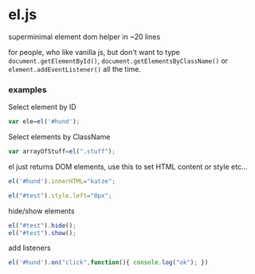 # el.js
superminimal element dom helper in ~20 lines

for people, who like vanilla js, but don't want to type ```document.getElementById()```, ```document.getElementsByClassName()``` or ```element.addEventListener()```  all the time.

### examples

Select element by ID
```js
var ele=el('#hund');
```

Select elements by ClassName
```js
var arrayOfStuff=el(".stuff");
```

el just returns DOM elements, use this to set HTML content or style etc...
```js
el('#hund').innerHTML="katze";

el("#test").style.left="0px";
```

hide/show elements
```js
el("#test").hide();
el("#test").show();
```

add listeners 
```js
el('#hund').on("click",function(){ console.log("ok"); })
```


